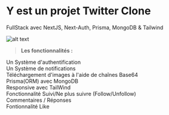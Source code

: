 #  Y est un projet Twitter Clone<br>
FullStack avec NextJS, Next-Auth, Prisma, MongoDB & Tailwind

![alt text](https://i.ibb.co/TkqmyHh/twitter.png)


> <b>Les fonctionnalités :</b>

Un Système d'authentification <br>
Un Système de notifications <br>
Téléchargement d'images à l'aide de chaînes Base64<br>
Prisma(ORM) avec MongoDB<br>
Responsive avec TailWind<br>
Fonctionnalité Suivi/Ne plus suivre (Follow/Unfollow)<br>
Commentaires / Réponses<br>
Fontionnalité Like<br>
